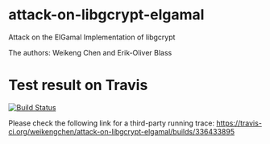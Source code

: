 # attack-on-libgcrypt-elgamal
Attack on the ElGamal Implementation of libgcrypt


The authors:
     Weikeng Chen and Erik-Oliver Blass


# Test result on Travis
[![Build Status](https://travis-ci.org/weikengchen/attack-on-libgcrypt-elgamal.svg?branch=master)](https://travis-ci.org/weikengchen/attack-on-libgcrypt-elgamal)

Please check the following link for a third-party running trace: https://travis-ci.org/weikengchen/attack-on-libgcrypt-elgamal/builds/336433895
